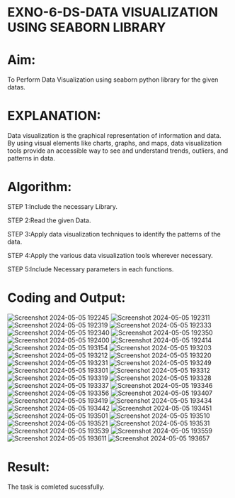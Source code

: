 # EXNO-6-DS-DATA VISUALIZATION USING SEABORN LIBRARY

# Aim:
  To Perform Data Visualization using seaborn python library for the given datas.

# EXPLANATION:
Data visualization is the graphical representation of information and data. By using visual elements like charts, graphs, and maps, data visualization tools provide an accessible way to see and understand trends, outliers, and patterns in data.

# Algorithm:
STEP 1:Include the necessary Library.

STEP 2:Read the given Data.

STEP 3:Apply data visualization techniques to identify the patterns of the data.

STEP 4:Apply the various data visualization tools wherever necessary.

STEP 5:Include Necessary parameters in each functions.

# Coding and Output:

![Screenshot 2024-05-05 192245](https://github.com/PREM3112/EXNO-6-DS/assets/145449383/8f510d1c-ebf2-4226-a12d-280cb070d639)
![Screenshot 2024-05-05 192311](https://github.com/PREM3112/EXNO-6-DS/assets/145449383/9dce15df-10a0-43ae-9824-5b11dc463fd1)
![Screenshot 2024-05-05 192319](https://github.com/PREM3112/EXNO-6-DS/assets/145449383/d79af3c8-53ff-4e0f-a142-a99fe48f2b02)
![Screenshot 2024-05-05 192333](https://github.com/PREM3112/EXNO-6-DS/assets/145449383/26ceb8f5-4a45-4c83-8fe1-8167f49ae663)
![Screenshot 2024-05-05 192340](https://github.com/PREM3112/EXNO-6-DS/assets/145449383/a544a185-cba5-4b12-9254-0c8108c55706)
![Screenshot 2024-05-05 192350](https://github.com/PREM3112/EXNO-6-DS/assets/145449383/0bb6034e-d9a7-4648-9a8f-b2b11e55fd45)
![Screenshot 2024-05-05 192400](https://github.com/PREM3112/EXNO-6-DS/assets/145449383/31b58b8a-fb59-45af-b211-cebe74857e02)
![Screenshot 2024-05-05 192414](https://github.com/PREM3112/EXNO-6-DS/assets/145449383/995d4379-1e15-443f-bd61-4ce5c92bba45)
![Screenshot 2024-05-05 193154](https://github.com/PREM3112/EXNO-6-DS/assets/145449383/6731671e-0bba-4856-89b7-aa842e3b9755)
![Screenshot 2024-05-05 193203](https://github.com/PREM3112/EXNO-6-DS/assets/145449383/ba80b7b9-e95e-47ed-b2fd-b57d0b70f25a)
![Screenshot 2024-05-05 193212](https://github.com/PREM3112/EXNO-6-DS/assets/145449383/2a9c5031-8b23-48c2-b7ff-bc8bc807f8f8)
![Screenshot 2024-05-05 193220](https://github.com/PREM3112/EXNO-6-DS/assets/145449383/8fbd4fd8-20ce-49da-b310-1d39a8d64c69)
![Screenshot 2024-05-05 193231](https://github.com/PREM3112/EXNO-6-DS/assets/145449383/be649227-cd11-4b3a-bb5c-8a9e5b67a090)
![Screenshot 2024-05-05 193249](https://github.com/PREM3112/EXNO-6-DS/assets/145449383/e1237d05-6fea-44ce-b083-3ee61864507e)
![Screenshot 2024-05-05 193301](https://github.com/PREM3112/EXNO-6-DS/assets/145449383/29633738-e3b5-441c-92b4-f118f652a3bd)
![Screenshot 2024-05-05 193312](https://github.com/PREM3112/EXNO-6-DS/assets/145449383/922eccce-0a56-40c0-ac38-b8e71f747878)
![Screenshot 2024-05-05 193319](https://github.com/PREM3112/EXNO-6-DS/assets/145449383/bf02c034-fa0c-4b4b-a1c8-cf5bbc4e0bbb)
![Screenshot 2024-05-05 193328](https://github.com/PREM3112/EXNO-6-DS/assets/145449383/9add79e7-8b13-4909-a0de-f100e45d43ee)
![Screenshot 2024-05-05 193337](https://github.com/PREM3112/EXNO-6-DS/assets/145449383/d5aafce5-2fc4-4637-86c9-6d51ab810fe2)
![Screenshot 2024-05-05 193346](https://github.com/PREM3112/EXNO-6-DS/assets/145449383/fef8945c-fa92-4412-8dbc-81d65afb9b12)
![Screenshot 2024-05-05 193356](https://github.com/PREM3112/EXNO-6-DS/assets/145449383/811b040d-5e1a-4e55-8d42-b5d6ea13c09e)
![Screenshot 2024-05-05 193407](https://github.com/PREM3112/EXNO-6-DS/assets/145449383/bce26c59-fd56-4d19-9e68-eb4046314194)
![Screenshot 2024-05-05 193419](https://github.com/PREM3112/EXNO-6-DS/assets/145449383/23a75397-c029-48e0-8f9e-636525fbcd3f)
![Screenshot 2024-05-05 193434](https://github.com/PREM3112/EXNO-6-DS/assets/145449383/a0f46824-9a19-47a2-ad6d-35c91204bc99)
![Screenshot 2024-05-05 193442](https://github.com/PREM3112/EXNO-6-DS/assets/145449383/a732f7b0-e004-4b17-9d66-95330e0877a8)
![Screenshot 2024-05-05 193451](https://github.com/PREM3112/EXNO-6-DS/assets/145449383/c5ba344c-1494-479b-bcb3-32bb46ea112b)
![Screenshot 2024-05-05 193501](https://github.com/PREM3112/EXNO-6-DS/assets/145449383/f3da4c36-0a28-4e24-b79b-7d5e9856df8d)
![Screenshot 2024-05-05 193510](https://github.com/PREM3112/EXNO-6-DS/assets/145449383/ad5ef464-c0fa-4d9a-bf9f-771f19c084d7)
![Screenshot 2024-05-05 193521](https://github.com/PREM3112/EXNO-6-DS/assets/145449383/39a4c07d-8499-4224-b706-8284f574b5f3)
![Screenshot 2024-05-05 193531](https://github.com/PREM3112/EXNO-6-DS/assets/145449383/e5e17bbf-6ef2-4768-b99d-9a54a0bc02b7)
![Screenshot 2024-05-05 193539](https://github.com/PREM3112/EXNO-6-DS/assets/145449383/100d4f82-d41d-490b-bfde-9696a2ee13d3)
![Screenshot 2024-05-05 193559](https://github.com/PREM3112/EXNO-6-DS/assets/145449383/b3bc8cc1-13b1-45dc-8663-6c02b913149b)
![Screenshot 2024-05-05 193611](https://github.com/PREM3112/EXNO-6-DS/assets/145449383/1da92aea-d3d3-4ba0-8bc1-240e72123334)
![Screenshot 2024-05-05 193657](https://github.com/PREM3112/EXNO-6-DS/assets/145449383/663c0c4e-6427-41b6-93f9-142cb68e5b18)



# Result:
The task is comleted sucessfully.
